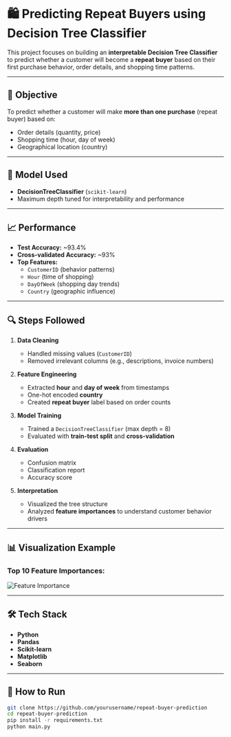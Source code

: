 # 🛍️ Predicting Repeat Buyers using Decision Tree Classifier

This project focuses on building an **interpretable Decision Tree Classifier** to predict whether a customer will become a **repeat buyer** based on their first purchase behavior, order details, and shopping time patterns.

---

## 📌 Objective
To predict whether a customer will make **more than one purchase** (repeat buyer) based on:
- Order details (quantity, price)
- Shopping time (hour, day of week)
- Geographical location (country)

---

## 🧪 Model Used
- **DecisionTreeClassifier** (`scikit-learn`)
- Maximum depth tuned for interpretability and performance

---

## 📈 Performance
- **Test Accuracy:** ~93.4%  
- **Cross-validated Accuracy:** ~93%  
- **Top Features:**  
  - `CustomerID` (behavior patterns)
  - `Hour` (time of shopping)
  - `DayOfWeek` (shopping day trends)
  - `Country` (geographic influence)

---

## 🔍 Steps Followed

1. **Data Cleaning**
   - Handled missing values (`CustomerID`)
   - Removed irrelevant columns (e.g., descriptions, invoice numbers)

2. **Feature Engineering**
   - Extracted **hour** and **day of week** from timestamps
   - One-hot encoded **country**
   - Created **repeat buyer** label based on order counts

3. **Model Training**
   - Trained a `DecisionTreeClassifier` (max depth = 8)
   - Evaluated with **train-test split** and **cross-validation**

4. **Evaluation**
   - Confusion matrix
   - Classification report
   - Accuracy score

5. **Interpretation**
   - Visualized the tree structure
   - Analyzed **feature importances** to understand customer behavior drivers

---

## 📊 Visualization Example

### Top 10 Feature Importances:
![Feature Importance](path_to_feature_importance_plot.png)

---

## 🛠️ Tech Stack
- **Python**
- **Pandas**
- **Scikit-learn**
- **Matplotlib**
- **Seaborn**

---

## 🚀 How to Run
```bash
git clone https://github.com/yourusername/repeat-buyer-prediction
cd repeat-buyer-prediction
pip install -r requirements.txt
python main.py
